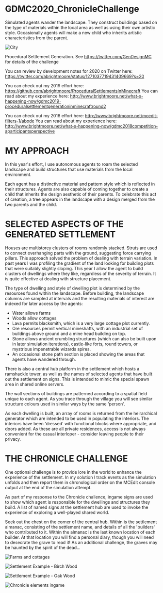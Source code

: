 # GDMC2020_ChronicleChallenge

Simulated agents wander the landscape. They construct buildings based on the type of materials within the local area as well as using their own artistic style. Occasionally agents will make a new child who inherits artistic characteristics from the parent.

![City](https://pbs.twimg.com/media/Ead3ly8VcAAn0jT?format=jpg&name=large)

Procedural Settlement Generation. See https://twitter.com/GenDesignMC for details of the challenge

You can review by development notes for 2020 on Twitter here: https://twitter.com/abrightmoore/status/1271037719431409669?s=20

You can check out my 2019 effort here: https://github.com/abrightmoore/ProceduralSettlementsInMinecraft
You can read about my experience here: http://www.brightmoore.net/what-s-happening-now/gdmc2019-proceduralsettlementgenerationinminecraftround2

You can check out my 2018 effort here: http://www.brightmoore.net/mcedit-filters-1/abode
You can read about my experience here: http://www.brightmoore.net/what-s-happening-now/gdmc2018competition-aparticipantsperspective

# MY APPROACH

In this year's effort, I use autonomous agents to roam the selected landscape and build structures that use materials from the local environment.

Each agent has a distinctive material and pattern style which is reflected in their structures. Agents are also capable of coming together to create a child that inherits the design aesthetic of their parents. To celebrate this act of creation, a tree appears in the landscape with a design merged from the two parents and the child.

# SELECTED ASPECTS OF THE GENERATED SETTLEMENT

Houses are multistorey clusters of rooms randomly stacked. Struts are used to connect overhanging parts with the ground, suggesting force carrying pillars. This approach solved the problem of dealing with terrain variation. In past years I was profiling the gradient of the land looking for building plots that were suitably slightly sloping. This year I allow the agent to build clusters of dwellings where they like, regardless of the severity of terrain. It is quite effective at dealing with structure placement.

The type of dwelling and style of dwelling plot is determined by the resources found within the landscape. Before building, the landscape columns are sampled at intervals and the resulting materials of interest are indexed for later access by the agents:

* Water allows farms
* Woods allow cottages
* Lava permits blacksmith, which is a very large cottage plot currently.
* Ore resources permit vertical mineshafts, with an industrial set of buildings above ground and a mine head building on top.
* Stone allows ancient crumbling structures (which can also be built upon in later simulation iterations), castle-like forts, round towers, or mystrious impenetrable wizards spires.
* An occasional stone path section is placed showing the areas that agents have wandered through.

There is also a central hub platform in the settlement which hosts a ramshackle tower, as well as the names of selected agents that have built out the settlement on signs. This is intended to mimic the special spawn area in shared online servers.

The wall sections of buildings are patterned according to a spatial field unique to each agent. As you trace through the village you will see similar structure colours used in similar ways by the same 'person'.

As each dwelling is built, an array of rooms is returned from the heirarchical generator which are intended to be used in populating the interiors. The interiors have been 'dressed' with functional blocks where appropriate, and doors added. As these are all private residences, access is not always convenient for the casual interloper - consider leaving people to their privacy.

# THE CHRONICLE CHALLENGE

One optional challenge is to provide lore in the world to enhance the experience of the settlement. In my solution I track events as the simulation unfolds and then report them in chronological order on the MCEdit console output at the end of the simulation attempt.

As part of my response to the Chronicle challence, ingame signs are used to show which agent is responsible for the dwellings and structures they build. A list of named signs at the settlement hub are used to invoke the experience of exploring a well-played shared world.

Seek out the chest on the corner of the central hub. Within is the settlement almanac, consisting of the settlement name, and details of all the 'builders' who contributed to it. Within the almanac is the last known location of each builder. At that location you will find a personal diary, though you will need to desecrate the grave to read it! As an additional challenge, the graves may be haunted by the spirit of the dead...

![Farms and cottages](https://pbs.twimg.com/media/EadN7evUcAAVaGK?format=jpg&name=large)

![Settlement Example - Birch Wood](https://pbs.twimg.com/media/EabpICeU0AYOVVA?format=jpg&name=large)

![Settlement Example - Oak Wood](https://pbs.twimg.com/media/EabjEnJUwAEKa_a?format=jpg&name=large)

![Chronicle elements ingame](https://pbs.twimg.com/media/EabynwOUEAUpFqD?format=png&name=900x900)

